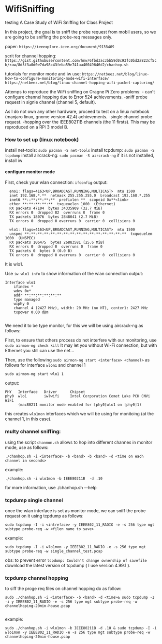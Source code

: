 # WifiSniffing
testing A Case Study of WiFi Sniffing for Class Project 

In this project, the goal is to sniff the probe request from mobil users, so we are going to be sniffing the probe-req messages only.


paper: `https://ieeexplore.ieee.org/document/9138409`

scrit for channel hopping: `https://gist.githubusercontent.com/hnw/6fbd3ac3bb59d0c93fc0bd2a823cf5cb/raw/8d3f3a0d0e7da98c43feba59e741aa40049646d2/chanhop.sh`

tutorials for monitor mode and iw use: `https://netbeez.net/blog/linux-how-to-configure-monitoring-mode-wifi-interface/` `https://netbeez.net/blog/linux-channel-hopping-wifi-packet-capturing/`

Attemps to reproduce the WiFi sniffing on Oragne Pi Zero
  problems:
    - can't configure channel hopping due to Error 524
  achievements.
    -sniff probe request in signle channel (channel 5, default).
   
As I do not  own any other hardware, proceed to test on a linux notebook (manjaro linux, gnome version 42.4)
  achievements.
    -single channel probe request.
    -hopping over the IEEE80211B channels (the 11 firsts).
This may be reproduced on a RPi 3 model B.


### How to set up (linux notebook)

install net-tools: `sudo pacman -S net-tools`
install tcpdump: `sudo pacman -S tcpdump`
install aircrack-ng: `sudo pacman -S aircrack-ng`
if it is not installed, install iw

#### configure monitor mode

First, check your wlan connection: `ifconfig`
  output:
  ```
    eno1: flags=4163<UP,BROADCAST,RUNNING,MULTICAST>  mtu 1500
    inet 192.168.*.**  netmask 255.255.255.0  broadcast 192.168.*.255
    inet6 **::**:**:**:**  prefixlen **  scopeid 0x**<link>
    ether **:**:**:**:**  txqueuelen 1000  (Ethernet)
    RX packets 47104  bytes 34335909 (32.7 MiB)
    RX errors 0  dropped 82  overruns 0  frame 0
    TX packets 18076  bytes 2848041 (2.7 MiB)
    TX errors 0  dropped 0 overruns 0  carrier 0  collisions 0

    wlo1: flags=4163<UP,BROADCAST,RUNNING,MULTICAST>  mtu 1500
    unspec **-**-**-**-**-**-**-**-**-**-**-**-**-**-**-**  txqueuelen 1000  (UNSPEC)
    RX packets 106475  bytes 26883581 (25.6 MiB)
    RX errors 0  dropped 0  overruns 0  frame 0
    TX packets 0  bytes 0 (0.0 B)
    TX errors 0  dropped 0 overruns 0  carrier 0  collisions 0
  ```
  
It is wlo1.

Use `iw wlo1 info` to show information of the wlan connection
  output:
```
Interface wlo1
	ifindex *
	wdev 0x*
	addr **:**:**:**:**:**
	type managed
	wiphy 0
	channel 4 (2427 MHz), width: 20 MHz (no HT), center1: 2427 MHz
	txpower 0.00 dBm


```

We need it to be type monitor, for this we will be using aircrack-ng as follows:

  First, to ensure that others process do not interfere with our monitoring, use
  ``` sudo airmon-ng check kill ```
  It may let you without Wi-Fi connection, but with Ethernet you still can use the net...
  
  Then, use the following `sudo airmon-ng start <interface> <channel>` as follows for interface `wlon1` and channel 1
  
  ```
  sudo airmon-ng start wlo1 1   
  ```
  output:
  ```
  PHY	Interface	Driver		Chipset
  phy0	wlo1		iwlwifi		Intel Corporation Comet Lake PCH CNVi WiFi
		(mac80211 monitor mode enabled for [phy0]wlo1 on [phy0]1)
  
  ```
  
  this creates `wlo1mon` interfaces which we will be using for monitoing (at the channel 1, in this case).
  
  ### multy channel sniffing:
  using the script `chanmon.sh` allows to hop into different channes in monitor mode, use as follows:
  
  ```
  ./chanhop.sh -i <interface> -b <band> -b <band> -d <time on each channel in seconds>
  ```
  
  example: 
  
  ```
  ./chanhop.sh -i wlo1mon -b IEEE80211B  -d .10
  ```
  
  for more information, use ./chanhop.sh --help
  
  ### tcpdump single channel
  
  once the wlan interface is set as monitor mode, we can sniff the probe request on it using tcpdump as follows:
  
  ```
  sudo tcpdump -I -i <intreface> -y IEEE802_11_RADIO -e -s 256 type mgt subtype probe-req -w <filen name to save>
  ```
  
  example:
  
  ```
  sudo tcpdump -I -i wlo1mon -y IEEE802_11_RADIO -e -s 256 type mgt subtype probe-req -w single_channel_test.pcap 
  ```
  
  obs: to prevent error `tcpdump: Couldn't change ownership of savefile` download the latest version of tcpdump ( I use version 4.99.1 ).
  
  ### tcpdump channel hopping
  
  to siff the proge req files on channel hopping do as follow:
  
  ```
  sudo ./chanhop.sh -i <interface> -b <band> -d <time>& sudo tcpdump -I -i y IEEE802_11_RADIO -e -s 256 type mgt subtype probe-req -w channelhoping-20min-house.pcap
  

  ```
  example: 
  
  ```
  sudo ./chanhop.sh -i wlo1mon -b IEEE80211B -d .10 & sudo tcpdump -I -i wlo1mon -y IEEE802_11_RADIO -e -s 256 type mgt subtype probe-req -w channelhoping-20min-house.pcap
  ```

  

